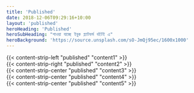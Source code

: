 ```yaml
---
title: 'Published'
date: 2018-12-06T09:29:16+10:00
layout: 'published'
heroHeading: 'Published'
heroSubHeading: "পাওয়া যাচ্ছে ইবুক প্ল্যাটফর্ম বইটই এ"
heroBackground: 'https://source.unsplash.com/sO-JmQj95ec/1600x1000'
---
```


<div>
{{< content-strip-left "published" "content1" >}}
</div>
<div>
{{< content-strip-right "published" "content2" >}}
</div>
<div>
{{< content-strip-center "published" "content3" >}}
</div>
<div>
{{< content-strip-center "published" "content4" >}}
</div>
<div>
{{< content-strip-center "published" "content5" >}}
</div>
